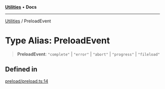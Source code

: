 [**Utilities**](../README.md) • **Docs**

***

[Utilities](../README.md) / PreloadEvent

# Type Alias: PreloadEvent

> **PreloadEvent**: `"complete"` \| `"error"` \| `"abort"` \| `"progress"` \| `"fileload"`

## Defined in

[preload/preload.ts:14](https://github.com/noobiept/utilities/blob/1d2cee23362dcff5c0b5fdf27f21e257e8f3dc9e/source/preload/preload.ts#L14)
